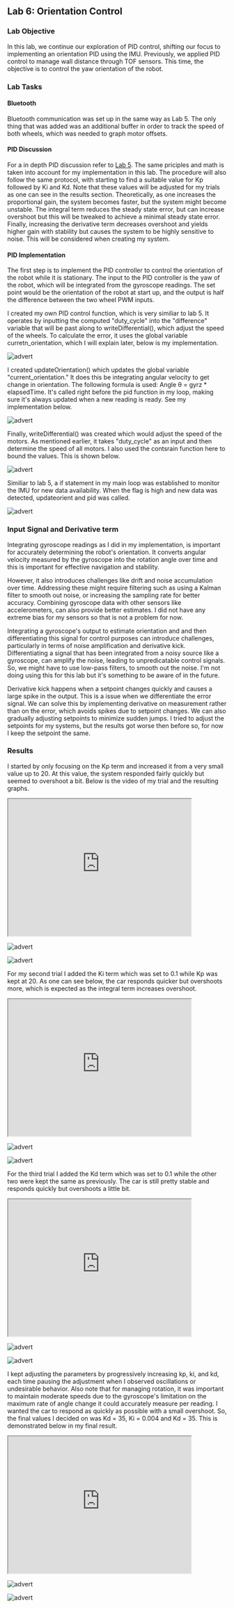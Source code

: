 ## Lab 6: Orientation Control

### Lab Objective

In this lab, we continue our exploration of PID control, shifting our focus to implementing an orientation PID using the IMU. Previously,
we applied PID control to manage wall distance through TOF sensors. This time, the objective is to control the yaw orientation of the robot. 

### Lab Tasks

#### Bluetooth

Bluetooth communication was set up in the same way as Lab 5. The only thing that was added was an additional buffer in order to track the speed of both wheels, which was needed to graph motor offsets. 

#### PID Discussion 

For a in depth PID discussion refer to [Lab 5](https://segergabriel.github.io/FastRobots/Lab5.html). The same priciples and math is taken into account for my implementation in this lab. The procedure will also follow the same protocol, with starting to find a suitable value for Kp followed by Ki and Kd. Note that these values will be adjusted for my trials as one can see in the results section. Theoretically, as one increases the proportional gain, the system becomes faster, but the system might become unstable. The integral term reduces the steady state error, but can increase overshoot but this will be tweaked to achieve a minimal steady state error. Finally, increasing the derivative term decreases overshoot and yields higher gain with stability but causes the system to be highly sensitive to noise. This will be considered when creating my system.

#### PID Implementation

The first step is to implement the PID controller to control the orientation of the robot while it is stationary. The input to the PID controller is the yaw of the robot, 
which will be integrated from the gyroscope readings. The set point would be the orientation of the robot at start up, and the output is half the difference between the two wheel PWM inputs.

I created my own PID control function, which is very similiar to lab 5. It operates by inputting the computed "duty_cycle" into the "difference" variable that will be past along to writeDifferential(), which adjust the speed of the wheels. To calculate the error, it uses the global variable curretn_orientation, which I will explain later, below is my implementation. 

![advert](https://github.com/segergabriel/FastRobots/blob/main/images/6orient.png?raw=true)

I created updateOrientation() which updates the global variable "current_orientation." It does this be integrating angular velocity to get change in orientation. The following formula is used: 
Angle θ = gyrz * elapsedTime. It's called right before the pid function in my loop, making sure it's always updated when a new reading is ready. See my implementation below. 

![advert](https://github.com/segergabriel/FastRobots/blob/main/images/6update.png?raw=true)

Finally, writeDifferential() was created which would adjust the speed of the motors. As mentioned earlier, it takes "duty_cycle" as an input and then determine the speed of all motors. I also used the contsrain function here to bound the values. This is shown below. 

![advert](https://github.com/segergabriel/FastRobots/blob/main/images/6writediff.png?raw=true)

Similiar to lab 5, a if statement in my main loop was established to monitor the IMU for new data availability. When the flag is high and new data was detected, updateorient and pid was called. 

![advert](https://github.com/segergabriel/FastRobots/blob/main/images/6loop.png?raw=true)

### Input Signal and Derivative term

Integrating gyroscope readings as I did in my implementation, is important for accurately determining the robot's orientation. It converts angular velocity measured by the gyroscope into the rotation angle over time and this is important for effective navigation and stability.

However, it also introduces challenges like drift and noise accumulation over time. Addressing these might require filtering such as using a Kalman filter to smooth out noise, or increasing the sampling rate for better accuracy. Combining gyroscope data with other sensors like accelerometers, can also provide better estimates. I did not have any extreme bias for my sensors so that is not a problem for now. 

Integrating a gyroscope's output to estimate orientation and and then differentiating this signal for control purposes can introduce challenges, particularly in terms of noise amplification and derivative kick. Differentiating a signal that has been integrated from a noisy source like a gyroscope, can amplify the noise, leading to unpredicatable control signals. So, we might have to use low-pass filters, to smooth out the noise. I'm not doing using this for this lab but it's something to be aware of in the future. 

Derivative kick happens when a setpoint changes quickly and causes a large spike in the output. This is a issue when we differentiate the error signal. We can solve this by implementing derivative on measurement rather than on the error, which avoids spikes due to setpoint changes. We can also gradually adjusting setpoints to minimize sudden jumps. I tried to adjust the setpoints for my systems, but the results got worse then before so, for now I keep the setpoint the same.  

### Results

I started by only focusing on the Kp term and increased it from a very small value up to 20. At this value, the system responded fairly quickly but seemed to overshoot a bit. Below is the video of my trial and the resulting graphs.   

<iframe width="420" height="315"
src="https://www.youtube.com/embed/04hKdvyMYvU">
</iframe>

![advert](https://github.com/segergabriel/FastRobots/blob/main/images/6angle.png?raw=true)

![advert](https://github.com/segergabriel/FastRobots/blob/main/images/6speed.png?raw=true)

For my second trial I added the Ki term which was set to 0.1 while Kp was kept at 20. As one can see below, the car responds quicker but overshoots more, which is expected as the integral term increases overshoot.

<iframe width="420" height="315"
src="https://www.youtube.com/embed/90U-nfSJgQw">
</iframe>

![advert](https://github.com/segergabriel/FastRobots/blob/main/images/6angle2.png?raw=true)

![advert](https://github.com/segergabriel/FastRobots/blob/main/images/6speed2.png?raw=true)

For the third trial I added the Kd term which was set to 0.1 while the other two were kept the same as previously. The car is still pretty stable and responds quickly but overshoots a little bit. 

<iframe width="420" height="315"
src="https://www.youtube.com/embed/L9Z9cazYddM">
</iframe>

![advert](https://github.com/segergabriel/FastRobots/blob/main/images/6angle3.png?raw=true)

![advert](https://github.com/segergabriel/FastRobots/blob/main/images/6speed3.png?raw=true)

I kept adjusting the parameters by progressively increasing kp, ki, and kd, each time pausing the adjustment when I observed oscillations or undesirable behavior. Also note that for managing rotation, it was important to maintain moderate speeds due to the gyroscope's limitation on the maximum rate of angle change it could accurately measure per reading. I wanted the car to respond as quickly as possible with a small overshoot. So, the final values I decided on was Kd = 35, Ki = 0.004 and Kd = 35. This is demonstrated below in my final result.

<iframe width="420" height="315"
src="https://www.youtube.com/embed/eIzzpz8a5vg">
</iframe>

![advert](https://github.com/segergabriel/FastRobots/blob/main/images/6angle4.png?raw=true)

![advert](https://github.com/segergabriel/FastRobots/blob/main/images/6speed4.png?raw=true)
